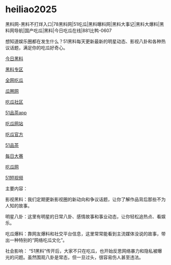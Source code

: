 # heiliao2025
黑料网-黑料不打烊入口|78黑料网|51吃瓜|黑料曝料网|黑料大事记|黑料大爆料|黑料网导航|国产吃瓜|黑料|今日吃瓜在线|881比鸭-0607

想知道娱乐圈都在发生什么？51黑料每天更新最新的明星动态、影视八卦和各种热议话题，满足你的吃瓜好奇心。

<a href="https://jinriheiliao99.pages.dev/">今日黑料</a>

<a href="https://heiliaowangjinri2.pages.dev/">黑料专区</a>

<a href="https://cg4-21.pages.dev/">全网吃瓜</a>

<a href="https://cg6-21.pages.dev/">瓜圈网</a>

<a href="https://cg5-24.pages.dev/">吃瓜社区</a>

<a href="https://pc10-24.pages.dev/">51品茶app</a>

<a href="https://cg1-27.pages.dev/">吃瓜网站</a>

<a href="https://cg5-37.pages.dev/">吃瓜官方</a>

<a href="https://pc8-34.pages.dev/">51品茶</a>

<a href="https://pc1-26.pages.dev/">每日大赛</a>

<a href="https://cg1-39.pages.dev/">吃瓜网</a>

<a href="https://pc2-25.pages.dev/">51短视频</a>

主要内容：

影视黑料：我们定期更新影视圈的新动向和争议话题，让你了解作品背后那些不为人知的故事。

明星八卦：这里有明星的日常八卦、感情故事和事业动态，让你轻松追热点、看娱乐。

吃瓜爆料：靠网友爆料和社交平台信息，这里常常能看到主流媒体没说的故事，带出一种特别的“网络吃瓜文化”。

社会影响：
“51黑料”传开后，大家不只在吃瓜，也开始反思网络暴力和隐私被曝光的问题。虽然围观八卦是常态，但一旦过头，很容易伤人甚至违法。
